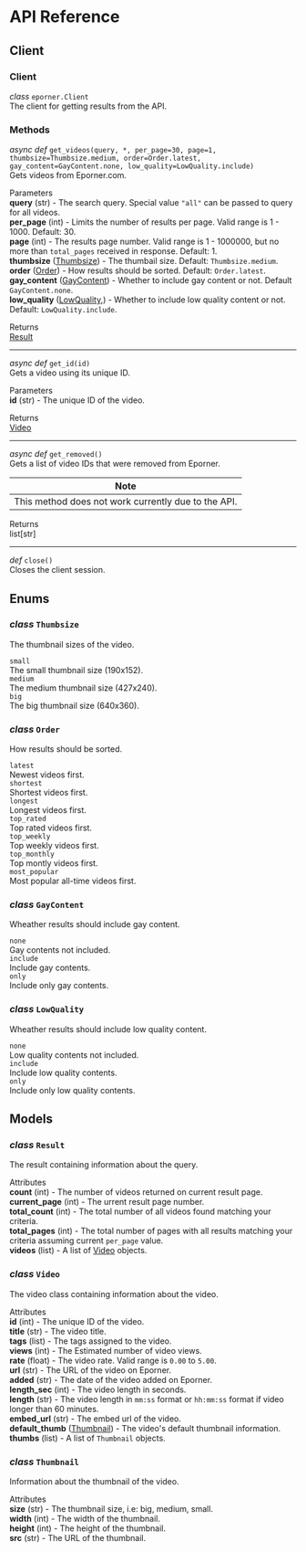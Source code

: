 # API Reference

## Client

### Client
*class* `eporner.Client`   
The client for getting results from the API.

### Methods
*async def* `get_videos(query, *, per_page=30, page=1, thumbsize=Thumbsize.medium, order=Order.latest, gay_content=GayContent.none, low_quality=LowQuality.include)`  
Gets videos from Eporner.com.

Parameters  
**query** (str) - The search query. Special value `"all"` can be passed to query for all videos.  
**per_page** (int) - Limits the number of results per page. Valid range is 1 - 1000. Default: 30.  
**page** (int) - The results page number. Valid range is 1 - 1000000, but no more than ``total_pages`` received in response. Default: 1.  
**thumbsize** ([Thumbsize](#class-thumbsize)) - The thumbail size. Default: ``Thumbsize.medium``.  
**order** ([Order](#class-order)) - How results should be sorted. Default: ``Order.latest``.  
**gay_content** ([GayContent](#class-gaycontent)) - Whether to include gay content or not. Default ``GayContent.none``.  
**low_quality** ([LowQuality,](#class-lowquality)) - Whether to include low quality content or not. Default: ``LowQuality.include``.

Returns  
[Result](#class-result)

-----

*async def* `get_id(id)`  
Gets a video using its unique ID.

Parameters  
**id** (str) - The unique ID of the video.

Returns  
[Video](#class-video)

-----

*async def* `get_removed()`  
Gets a list of video IDs that were removed from Eporner.

| Note                                                |
| --------------------------------------------------- |
| This method does not work currently due to the API. |


Returns  
list[str]

-----

*def* `close()`  
Closes the client session.


## Enums

### *class* `Thumbsize`
The thumbnail sizes of the video.

`small`  
The small thumbnail size (190x152).  
`medium`  
The medium thumbnail size (427x240).  
`big`  
The big thumbnail size (640x360).

### *class* `Order`
How results should be sorted.

`latest`  
Newest videos first.  
`shortest`  
Shortest videos first.  
`longest`  
Longest videos first.  
`top_rated`  
Top rated videos first.  
`top_weekly`  
Top weekly videos first.  
`top_monthly`  
Top montly videos first.  
`most_popular`  
Most popular all-time videos first.

### *class* `GayContent`
Wheather results should include gay content.

`none`  
Gay contents not included.  
`include`  
Include gay contents.  
`only`  
Include only gay contents.

### *class* `LowQuality`  
Wheather results should include low quality content.

`none`  
Low quality contents not included.  
`include`  
Include low quality contents.  
`only`  
Include only low quality contents.


## Models

### *class* `Result`
The result containing information about the query.

Attributes  
**count** (int) - The number of videos returned on current result page.  
**current_page** (int) - The urrent result page number.  
**total_count** (int) - The total number of all videos found matching your criteria.  
**total_pages** (int) - The total number of pages with all results matching your criteria assuming current ``per_page`` value.  
**videos** (list) - A list of [Video](#class-video) objects.

### *class* `Video`
The video class containing information about the video.

Attributes  
**id** (int) - The unique ID of the video.  
**title** (str) - The video title.  
**tags** (list) - The tags assigned to the video.  
**views** (int) - The Estimated number of video views.  
**rate** (float) - The video rate. Valid range is ``0.00`` to ``5.00``.  
**url** (str) - The URL of the video on Eporner.  
**added** (str) - The date of the video added on Eporner.  
**length_sec** (int) - The video length in seconds.  
**length** (str) - The video length in ``mm:ss`` format or ``hh:mm:ss`` format if video longer than 60 minutes.  
**embed_url** (str) - The embed url of the video.  
**default_thumb** ([Thumbnail](#class-thumbnail)) - The video's default thumbnail information.  
**thumbs** (list) - A list of ``Thumbnail`` objects.

### *class* `Thumbnail`  
Information about the thumbnail of the video.

Attributes  
**size** (str) - The thumbnail size, i.e: big, medium, small.  
**width** (int) - The width of the thumbnail.  
**height** (int) - The height of the thumbnail.  
**src** (str) - The URL of the thumbnail.
